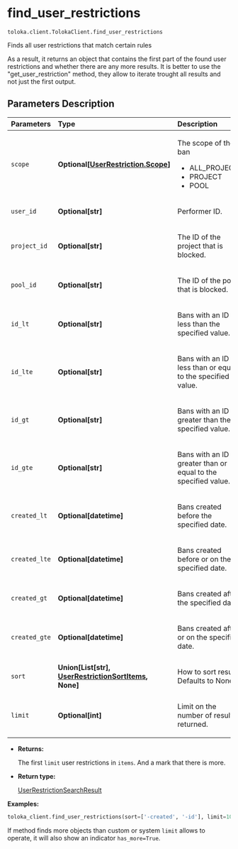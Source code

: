 # find_user_restrictions
`toloka.client.TolokaClient.find_user_restrictions`

Finds all user restrictions that match certain rules


As a result, it returns an object that contains the first part of the found user restrictions and whether there
are any more results.
It is better to use the "get_user_restriction" method, they allow to iterate trought all results
and not just the first output.

## Parameters Description

| Parameters | Type | Description |
| :----------| :----| :-----------|
`scope`|**Optional\[[UserRestriction.Scope](toloka.client.user_restriction.UserRestriction.Scope.md)\]**|<p>The scope of the ban<ul><li>ALL_PROJECTS</li><li>PROJECT</li><li>POOL</li></ul></p>
`user_id`|**Optional\[str\]**|<p>Performer ID.</p>
`project_id`|**Optional\[str\]**|<p>The ID of the project that is blocked.</p>
`pool_id`|**Optional\[str\]**|<p>The ID of the pool that is blocked.</p>
`id_lt`|**Optional\[str\]**|<p>Bans with an ID less than the specified value.</p>
`id_lte`|**Optional\[str\]**|<p>Bans with an ID less than or equal to the specified value.</p>
`id_gt`|**Optional\[str\]**|<p>Bans with an ID greater than the specified value.</p>
`id_gte`|**Optional\[str\]**|<p>Bans with an ID greater than or equal to the specified value.</p>
`created_lt`|**Optional\[datetime\]**|<p>Bans created before the specified date.</p>
`created_lte`|**Optional\[datetime\]**|<p>Bans created before or on the specified date.</p>
`created_gt`|**Optional\[datetime\]**|<p>Bans created after the specified date.</p>
`created_gte`|**Optional\[datetime\]**|<p>Bans created after or on the specified date.</p>
`sort`|**Union\[List\[str\], [UserRestrictionSortItems](toloka.client.search_requests.UserRestrictionSortItems.md), None\]**|<p>How to sort result. Defaults to None.</p>
`limit`|**Optional\[int\]**|<p>Limit on the number of results returned.</p>

* **Returns:**

  The first `limit` user restrictions in `items`.
And a mark that there is more.

* **Return type:**

  [UserRestrictionSearchResult](toloka.client.search_results.UserRestrictionSearchResult.md)

**Examples:**

```python
toloka_client.find_user_restrictions(sort=['-created', '-id'], limit=10)
```

If method finds more objects than custom or system `limit` allows to operate, it will also show an indicator `has_more=True`.
